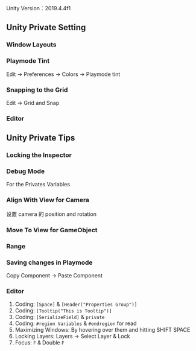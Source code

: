 Unity Version：2019.4.4f1

## Unity Private Setting

### Window Layouts

### Playmode Tint
Edit -> Preferences -> Colors -> Playmode tint

### Snapping to the Grid
Edit -> Grid and Snap

### Editor



## Unity Private Tips

### Locking the Inspector


### Debug Mode

For the Privates Variables


### Align With View for Camera
设置 camera 的 position and rotation

### Move To View for GameObject

### Range

### Saving changes in Playmode
Copy Component -> Paste Component

### Editor
1. Coding: `[Space]` & `[Header("Properties Group")]`
2. Coding: `[Tooltip("This is Tooltip")]`
3. Coding: `[SerializeField]` & `private`
4. Coding: `#region Variables` & `#endregion` for read
5. Maximizing Windows: By hovering over them and hitting SHIFT SPACE
6. Locking Layers: Layers -> Select Layer & Lock
7. Focus: `F` & Double `F`